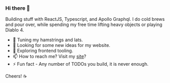 ### Hi there 👋
Building stuff with ReactJS, Typescript, and Apollo Graphql. I do cold brews and pour over, while spending my free time lifting heavy objects or playing Diablo 4.

- 💪 Tuning my hamstrings and lats.
- 🔭 Looking for some new ideas for my website.
- 🌱 Exploring frontend tooling.
- 📫 How to reach me? Visit my [site](https://lakshay.tech/)?
- ⚡ Fun fact - Any number of TODOs you build, it is never enough.

Cheers! ☕
